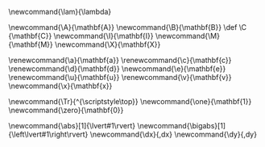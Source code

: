 \newcommand{\lam}{\lambda}

\newcommand{\A}{\mathbf{A}}
\newcommand{\B}{\mathbf{B}}
\def \C {\mathbf{C}}
\newcommand{\I}{\mathbf{I}}
\newcommand{\M}{\mathbf{M}}
\newcommand{\X}{\mathbf{X}}

\renewcommand{\a}{\mathbf{a}}
\renewcommand{\c}{\mathbf{c}}
\renewcommand{\d}{\mathbf{d}}
\newcommand{\e}{\mathbf{e}}
\renewcommand{\u}{\mathbf{u}}
\renewcommand{\v}{\mathbf{v}}
\newcommand{\x}{\mathbf{x}}

\newcommand{\Tr}{^{\scriptstyle\top}}
\newcommand{\one}{\mathbf{1}}
\newcommand{\zero}{\mathbf{0}}

\newcommand{\abs}[1]{\lvert#1\rvert}
\newcommand{\bigabs}[1]{\left\lvert#1\right\rvert}
\newcommand{\dx}{\,dx}
\newcommand{\dy}{\,dy}
